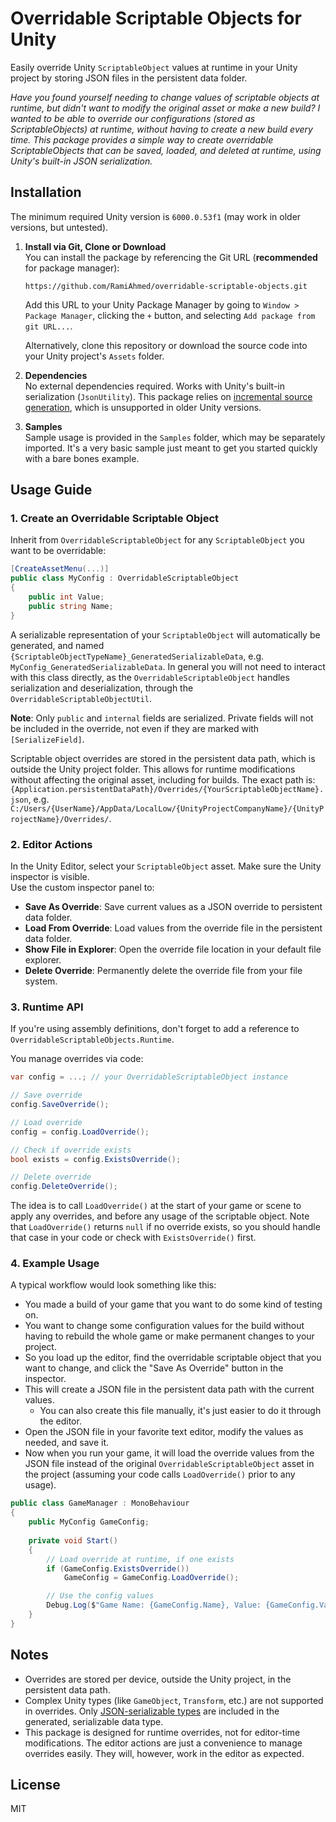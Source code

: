 # Overridable Scriptable Objects for Unity

Easily override Unity `ScriptableObject` values at runtime in your Unity project by storing JSON files in the persistent data folder.

_Have you found yourself needing to change values of scriptable objects at runtime, but didn't want to modify the original asset or make a new build?
I wanted to be able to override our configurations (stored as ScriptableObjects) at runtime, without having to create a new build every time.
This package provides a simple way to create overridable ScriptableObjects that can be saved, loaded, and deleted at runtime, using Unity's built-in JSON serialization._

## Installation

The minimum required Unity version is `6000.0.53f1` (may work in older versions, but untested).

1. **Install via Git, Clone or Download**  
You can install the package by referencing the Git URL (**recommended** for package manager):

   ``https://github.com/RamiAhmed/overridable-scriptable-objects.git``

   Add this URL to your Unity Package Manager by going to `Window > Package Manager`, clicking the `+` button, and selecting `Add package from git URL...`.

   Alternatively, clone this repository or download the source code into your Unity project's `Assets` folder.

2. **Dependencies**  
   No external dependencies required. Works with Unity's built-in serialization (`JsonUtility`).
   This package relies on [incremental source generation](https://docs.unity3d.com/6000.0/Documentation/Manual/create-source-generator.html), which is unsupported in older Unity versions.

3. **Samples**  
   Sample usage is provided in the `Samples` folder, which may be separately imported. 
It's a very basic sample just meant to get you started quickly with a bare bones example.

## Usage Guide

### 1. Create an Overridable Scriptable Object

Inherit from `OverridableScriptableObject` for any `ScriptableObject` you want to be overridable:

```csharp
[CreateAssetMenu(...)]
public class MyConfig : OverridableScriptableObject
{
    public int Value;
    public string Name;
}
```

A serializable representation of your `ScriptableObject` will automatically be generated, and named `{ScriptableObjectTypeName}_GeneratedSerializableData`, e.g. `MyConfig_GeneratedSerializableData`. 
In general you will not need to interact with this class directly, as the `OverridableScriptableObject` handles serialization and deserialization, through the `OverridableScriptableObjectUtil`.

**Note**: Only `public` and `internal` fields are serialized. Private fields will not be included in the override, not even if they are marked with `[SerializeField]`.

Scriptable object overrides are stored in the persistent data path, which is outside the Unity project folder. This allows for runtime modifications without affecting the original asset, including for builds.
The exact path is:  
`{Application.persistentDataPath}/Overrides/{YourScriptableObjectName}.json`, e.g. `C:/Users/{UserName}/AppData/LocalLow/{UnityProjectCompanyName}/{UnityProjectName}/Overrides/`.

### 2. Editor Actions

In the Unity Editor, select your `ScriptableObject` asset. Make sure the Unity inspector is visible.  
Use the custom inspector panel to:

- **Save As Override**: Save current values as a JSON override to persistent data folder.
- **Load From Override**: Load values from the override file in the persistent data folder.
- **Show File in Explorer**: Open the override file location in your default file explorer.
- **Delete Override**: Permanently delete the override file from your file system.

### 3. Runtime API

If you're using assembly definitions, don't forget to add a reference to `OverridableScriptableObjects.Runtime`. 

You manage overrides via code:

```csharp
var config = ...; // your OverridableScriptableObject instance

// Save override
config.SaveOverride();

// Load override
config = config.LoadOverride();

// Check if override exists
bool exists = config.ExistsOverride();

// Delete override
config.DeleteOverride();
```
The idea is to call `LoadOverride()` at the start of your game or scene to apply any overrides, and before any usage of the scriptable object. 
Note that `LoadOverride()` returns `null` if no override exists, so you should handle that case in your code or check with `ExistsOverride()` first.

### 4. Example Usage

A typical workflow would look something like this:
- You made a build of your game that you want to do some kind of testing on.
- You want to change some configuration values for the build without having to rebuild the whole game or make permanent changes to your project.
- So you load up the editor, find the overridable scriptable object that you want to change, and click the "Save As Override" button in the inspector.
- This will create a JSON file in the persistent data path with the current values. 
  - You can also create this file manually, it's just easier to do it through the editor.
- Open the JSON file in your favorite text editor, modify the values as needed, and save it.
- Now when you run your game, it will load the override values from the JSON file instead of the original `OverridableScriptableObject` asset in the project (assuming your code calls `LoadOverride()` prior to any usage).

```csharp
public class GameManager : MonoBehaviour
{
    public MyConfig GameConfig;
    
    private void Start()
    {
        // Load override at runtime, if one exists
        if (GameConfig.ExistsOverride())
            GameConfig = GameConfig.LoadOverride();

        // Use the config values
        Debug.Log($"Game Name: {GameConfig.Name}, Value: {GameConfig.Value}");
    }
}
```

## Notes

- Overrides are stored per device, outside the Unity project, in the persistent data path.
- Complex Unity types (like `GameObject`, `Transform`, etc.) are not supported in overrides. Only [JSON-serializable types](https://docs.unity3d.com/ScriptReference/JsonUtility.html) are included in the generated, serializable data type.
- This package is designed for runtime overrides, not for editor-time modifications. The editor actions are just a convenience to manage overrides easily. They will, however, work in the editor as expected.


## License

MIT
